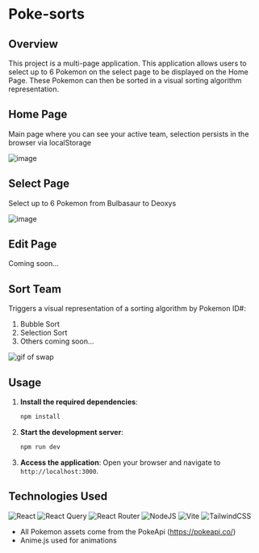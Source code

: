 # Poke-sorts

## Overview

This project is a multi-page application. This application allows users to select up to 6 Pokemon on the select page to be displayed on the Home Page. These Pokemon can then be sorted in a visual sorting algorithm representation.

## Home Page
Main page where you can see your active team, selection persists in the browser via localStorage

![image](https://github.com/palexandre1/Poke-sorts/assets/19582756/0d2b20cb-f52f-4e87-9201-993822476617)


## Select Page
Select up to 6 Pokemon from Bulbasaur to Deoxys

![image](https://github.com/palexandre1/Poke-sorts/assets/19582756/0009f9f7-7a99-4b23-8c15-a7de532f5af7)


## Edit Page
Coming soon...

## Sort Team
Triggers a visual representation of a sorting algorithm by Pokemon ID#:
1. Bubble Sort
2. Selection Sort
3. Others coming soon...

![gif of swap](https://media.giphy.com/media/v1.Y2lkPTc5MGI3NjExdTB4NDFrbnY0eXh3ZjQ1bHR0MDR0N3BnNWloZG5zZDNrajVoZzNpYSZlcD12MV9pbnRlcm5hbF9naWZfYnlfaWQmY3Q9Zw/NHoELEluUOIhDWLGUZ/giphy.gif)

## Usage

1. **Install the required dependencies**:
    ```bash
    npm install
    ```

2. **Start the development server**:
    ```bash
    npm run dev
    ```
3. **Access the application**:
    Open your browser and navigate to `http://localhost:3000`.


## Technologies Used
![React](https://img.shields.io/badge/react-%2320232a.svg?style=for-the-badge&logo=react&logoColor=%2361DAFB)
![React Query](https://img.shields.io/badge/-React%20Query-FF4154?style=for-the-badge&logo=react%20query&logoColor=white)
![React Router](https://img.shields.io/badge/React_Router-CA4245?style=for-the-badge&logo=react-router&logoColor=white)
![NodeJS](https://img.shields.io/badge/node.js-6DA55F?style=for-the-badge&logo=node.js&logoColor=white)
![Vite](https://img.shields.io/badge/vite-%23646CFF.svg?style=for-the-badge&logo=vite&logoColor=white)
![TailwindCSS](https://img.shields.io/badge/tailwindcss-%2338B2AC.svg?style=for-the-badge&logo=tailwind-css&logoColor=white)
- All Pokemon assets come from the PokeApi (https://pokeapi.co/)
- Anime.js used for animations
